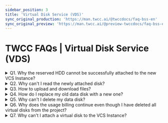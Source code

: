 ```yaml
---
sidebar_position: 3
title: 'Virtual Disk Service (VDS)'
sync_original_production: 'https://man.twcc.ai/@twccdocs/faq-bss-en' 
sync_original_preview: 'https://man.twcc.ai/@preview-twccdocs/faq-bss-en'
---
```


# TWCC FAQs | Virtual Disk Service (VDS)

<details>

<summary> Q1. Why the reserved HDD cannot be successfully attached to the new VCS Instance?</summary>

1. Before you attach a HDD to a VCS Instance, make sure its status is **`AVAILABLE`** before you can attach to a new instance.
2. If this is not the case, separate the HDD from the original instance or delete the original instance to ensure that the status is **`AVAILABLE`** before attaching.

If you are still unable to attach after confirming the above, please contact the Technical Support:isupport@twcc.ai.

</details>

<details>

<summary> Q2. Why can't I read the newly attached disk?</summary>

The newly attached disk needs to be initialized to access the data, for initialization steps, please refer to:
[Initialize Linux disks](https://www.twcc.ai/doc?page=howto-bss-init-vol-linux) or [Initialize Windows disks](https://www.twcc.ai/doc?page=howto-bss-init-vol-windows).

</details>

<details>

<summary> Q3. How to upload and download files?</summary>


After attaching the disk to the VCS Instance, [use MobaXterm to connect to the Instance](https://man.twcc.ai/@twccdocs/doc-vcs-main-zh/https%3A%2F%2Fman.twcc.ai%2F%40twccdocs%2Fvcs-guide-connect-to-linux-from-windows-zh) and complete the disk initialization, and select the **"Sftp"** icon on the left side of the MobaXterm page to view, upload, and download files.

</details>

<details>

<summary> Q4. How do I replace my old data disk with a new one?</summary>

Please refer to [this document](https://man.twcc.ai/@twccdocs/doc-vcs-main-zh/https%3A%2F%2Fman.twcc.ai%2F%40twccdocs%2Fhowto-bss-replace-data-vol-zh) for detailed operations, you can change the disk type, capacity and save data from the old disk to the new one by synchronization.

</details>

<details>

<summary> Q5. Why can't I delete my data disk?</summary>

1. Before deleting, check that the disk has been detached from the VCS Instance and make sure the status is **`AVAILABLE'**.
2. If you have made a snapshot of the data disk, you must delete the snapshot of the data disk first.

If you are still unable to delete after confirming the above, please contact the Technical Support:isupport@twcc.ai.

</details>

<details>

<summary> Q6. Why does the usage billing continue even though I have deleted all virtual disks from the project?</summary>

In addition to the data disk, the virtual disk billing program also contains a VCS Instance image. Please check if you have created a VCS Instance image, if not, it is recommended to delete it to stop billing.

</details>

<details>

<summary> Q7. Why can't I attach a virtual disk to the VCS Instance?</summary>

Please note that the VCS Instance you want to attach to is in a ```Stopped``` state. Virtual disks cannot be attached to a VCS instance that is in a ```Stopped``` state.

</details>
